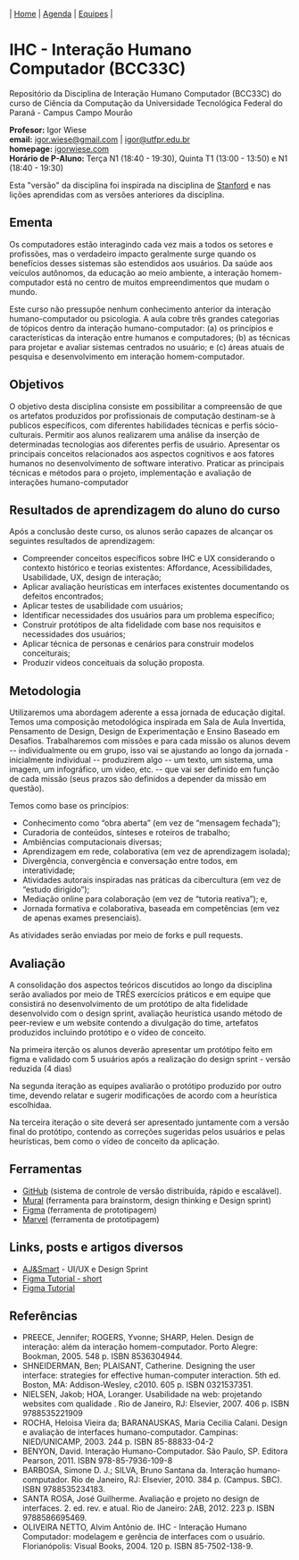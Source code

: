 | [Home](https://github.com/igorwiese/IHC-BCC33C/) | [Agenda](/pages/outline.md) | [Equipes](/pages/equipes.md) |


# IHC - Interação Humano Computador (BCC33C)

Repositório da Disciplina de Interação Humano Computador (BCC33C) do curso de Ciência da Computação da Universidade Tecnológica Federal do Paraná - Campus Campo Mourão

**Profesor:** Igor Wiese <br/>
**email:** igor.wiese@gmail.com | igor@utfpr.edu.br <br/>
**homepage:** [igorwiese.com](http://igorwiese.com/) <br/>
**Horário de P-Aluno:** Terça N1 (18:40 - 19:30), Quinta T1 (13:00 - 13:50) e N1 (18:40 - 19:30) <br/>

Esta "versão" da disciplina foi inspirada na disciplina de [Stanford](https://hci.stanford.edu/courses/cs147/) e nas lições aprendidas com as versões anteriores da disciplina.

## Ementa

Os computadores estão interagindo cada vez mais a todos os setores e profissões, mas o verdadeiro impacto geralmente surge quando os benefícios desses sistemas são estendidos aos usuários. Da saúde aos veículos autônomos, da educação ao meio ambiente, a interação homem-computador está no centro de muitos empreendimentos que mudam o mundo. 

Este curso não pressupõe nenhum conhecimento anterior da interação humano-computador ou psicologia. A aula cobre três grandes categorias de tópicos dentro da interação humano-computador: (a) os princípios e características da interação entre humanos e computadores; (b) as técnicas para projetar e avaliar sistemas centrados no usuário; e (c) áreas atuais de pesquisa e desenvolvimento em interação homem-computador.

## Objetivos

O objetivo desta disciplina consiste em possibilitar a compreensão de que os artefatos produzidos por profissionais de computação destinam-se à publicos específicos, com diferentes habilidades técnicas e perfis sócio-culturais. Permitir aos alunos realizarem uma análise da inserção de determinadas tecnologias aos diferentes perfis de usuário. Apresentar os principais conceitos relacionados aos aspectos cognitivos e aos fatores humanos no desenvolvimento de software interativo. Praticar as principais técnicas e métodos para o projeto, implementação e avaliação de interações humano-computador

## Resultados de aprendizagem do aluno do curso
Após a conclusão deste curso, os alunos serão capazes de alcançar os seguintes resultados de aprendizagem:
- Compreender conceitos específicos sobre IHC e UX considerando o contexto histórico e teorias existentes: Affordance, Acessibilidades, Usabilidade, UX, design de interação;
- Aplicar avaliação heurísticas em interfaces existentes documentando os defeitos encontrados;
- Aplicar testes de usabilidade com usuários;
- Identificar necessidades dos usuários para um problema específico;
- Construir protótipos de alta fidelidade com base nos requisitos e necessidades dos usuários;
- Aplicar técnica de personas e cenários para construir modelos conceiturais;
- Produzir videos conceituais da solução proposta.


## Metodologia

Utilizaremos uma abordagem aderente a essa jornada de educação digital. Temos uma composição metodológica inspirada em Sala de Aula Invertida, Pensamento de Design, Design de Experimentação e Ensino Baseado em Desafios. Trabalharemos com missões e para cada missão os alunos devem -- individualmente ou em grupo, isso vai se ajustando ao longo da jornada - inicialmente individual -- produzirem algo -- um texto, um sistema, uma imagem, um infográfico, um video, etc. -- que vai ser definido em função de cada missão (seus prazos são definidos a depender da missão em questão).

Temos como base os princípios: 
- Conhecimento como “obra aberta” (em vez de “mensagem fechada”);
- Curadoria de conteúdos, sínteses e roteiros de trabalho;
- Ambiências computacionais diversas;
- Aprendizagem em rede, colaborativa (em vez de aprendizagem isolada);
- Divergência, convergência e conversação entre todos, em interatividade;
- Atividades autorais inspiradas nas práticas da cibercultura (em vez de “estudo dirigido”);
- Mediação online para colaboração (em vez de “tutoria reativa”); e,
- Jornada formativa e colaborativa, baseada em competências (em vez de apenas exames presenciais). 
 
As atividades serão enviadas por meio de forks e pull requests. 

## Avaliação

A consolidação dos aspectos teóricos discutidos ao longo da disciplina serão avaliados por meio de TRÊS exercícios práticos e em equipe que consistirá no desenvolvimento de um protótipo de alta fidelidade desenvolvido com o design sprint, avaliação heurística usando método de peer-review e um website contendo a divulgação do time, artefatos produzidos incluindo protótipo e o vídeo de conceito.

Na primeira iterção os alunos deverão apresentar um protótipo feito em figma e validado com 5 usuários após a realização do design sprint - versão reduzida (4 dias)

Na segunda iteração as equipes avaliarão o protótipo produzido por outro time, devendo relatar e sugerir modificações de acordo com a heurística escolhidaa.

Na terceira iteração o site deverá ser apresentado juntamente com a versão final do protótipo, contendo as correções sugeridas pelos usuários e pelas heurísticas, bem como o vídeo de conceito da aplicação.

## Ferramentas

* [GitHub](https://github.com) (sistema de controle de versão distribuída, rápido e escalável).
* [Mural](http://mural.co) (ferramenta para brainstorm, design thinking e Design sprint)
* [Figma](https://www.figma.com/) (ferramenta de prototipagem)
* [Marvel](https://marvelapp.com/) (ferramenta de prototipagem)

## Links, posts e artigos diversos

* [AJ&Smart](https://www.youtube.com/channel/UCeB_OpLspKJGiKv1CYkWFFw) - UI/UX e Design Sprint
* [Figma Tutorial - short](https://www.youtube.com/watch?v=FTFaQWZBqQ8)
* [Figma Tutorial](https://www.youtube.com/watch?v=II-6dDzc-80&list=RDCMUCvBGFeXbBrq3W9_0oNLJREQ&start_radio=1&rv=II-6dDzc-80&t=16)

## Referências

* PREECE, Jennifer; ROGERS, Yvonne; SHARP, Helen. Design de interação: além da interação homem-computador. Porto Alegre: Bookman, 2005. 548 p. ISBN 8536304944.
* SHNEIDERMAN, Ben; PLAISANT, Catherine. Designing the user interface: strategies for effective human-computer interaction. 5th ed. Boston, MA: Addison-Wesley, c2010. 605 p. ISBN 0321537351.
* NIELSEN, Jakob; HOA, Loranger. Usabilidade na web: projetando websites com qualidade . Rio de Janeiro, RJ: Elsevier, 2007. 406 p. ISBN 9788535221909
* ROCHA, Heloisa Vieira da; BARANAUSKAS, Maria Cecilia Calani. Design e avaliação de interfaces humano-computador. Campinas: NIED/UNICAMP, 2003. 244 p. ISBN 85-88833-04-2
* BENYON, David. Interação Humano-Computador. São Paulo, SP. Editora Pearson, 2011. ISBN 978-85-7936-109-8
* BARBOSA, Simone D. J.; SILVA, Bruno Santana da. Interação humano-computador. Rio de Janeiro, RJ: Elsevier, 2010. 384 p. (Campus. SBC). ISBN 9788535234183.
* SANTA ROSA, José Guilherme. Avaliação e projeto no design de interfaces. 2. ed. rev. e atual. Rio de Janeiro: 2AB, 2012. 223 p. ISBN 9788586695469.
* OLIVEIRA NETTO, Alvim Antônio de. IHC - Interação Humano Computador: modelagem e gerência de interfaces com o usuário. Florianópolis: Visual Books, 2004. 120 p. ISBN 85-7502-138-9.
